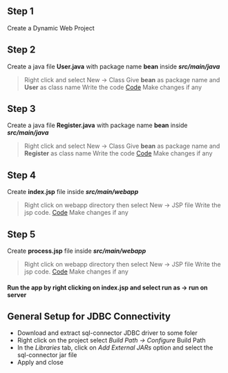 ## Step 1
Create a Dynamic Web Project

## Step 2
Create a java file **User.java** with package name **bean** inside ***src/main/java***
> Right click and select New -> Class
> Give **bean** as package name and **User** as class name
> Write the code [Code](https://github.com/GowshikPrabhu/jsp-servlet-springboot-demo/blob/main/JSPDemo/src/main/java/bean/User.java)
> Make changes if any

## Step 3
Create a java file **Register.java** with package name **bean** inside ***src/main/java***
> Right click and select New -> Class
> Give **bean** as package name and **Register** as class name
> Write the code [Code](https://github.com/GowshikPrabhu/jsp-servlet-springboot-demo/blob/main/JSPDemo/src/main/java/bean/Register.java)
> Make changes if any

## Step 4
Create **index.jsp** file inside ***src/main/webapp***
> Right click on webapp directory then select New -> JSP file
> Write the jsp code. [Code](https://github.com/GowshikPrabhu/jsp-servlet-springboot-demo/blob/main/JSPDemo/src/main/webapp/index.jsp)
> Make changes if any

## Step 5
Create **process.jsp** file inside ***src/main/webapp***
> Right click on webapp directory then select New -> JSP file
> Write the jsp code. [Code](https://github.com/GowshikPrabhu/jsp-servlet-springboot-demo/blob/main/JSPDemo/src/main/webapp/process.jsp)
> Make changes if any

#### Run the app by right clicking on index.jsp and select run as -> run on server

## General Setup for JDBC Connectivity
* Download and extract sql-connector JDBC driver to some foler
* Right click on the project select *Build Path -> Configure* Build Path
* In the *Libraries* tab, click on *Add External JARs* option and select the sql-connector jar file
* Apply and close
